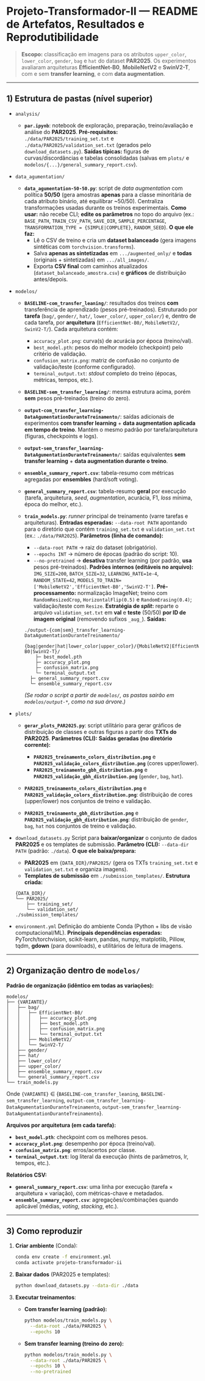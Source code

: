 # Projeto-Transformador-II — README de Artefatos, Resultados e Reprodutibilidade

> **Escopo:** classificação em imagens para os atributos `upper_color`, `lower_color`, `gender`, `bag` e `hat` do dataset **PAR2025**. Os experimentos avaliaram arquiteturas **EfficientNet-B0**, **MobileNetV2** e **SwinV2-T**, com e sem **transfer learning**, e com **data augmentation**.

-----

## 1\) Estrutura de pastas (nível superior)

  * `analysis/`

      * **`par.ipynb`**: notebook de exploração, preparação, treino/avaliação e análise do **PAR2025**.
        **Pré-requisitos:** `./data/PAR2025/training_set.txt` e `./data/PAR2025/validation_set.txt` (gerados pelo `download_datasets.py`).
        **Saídas típicas:** figuras de curvas/discordâncias e tabelas consolidadas (salvas em `plots/` e `modelos/{...}/general_summary_report.csv`).

  * `data_agumentation/`

      * **`data_agumentation-50-50.py`**: script de *data augmentation* com política **50/50** (gera amostras **apenas** para a classe minoritária de cada atributo binário, até equilibrar \~50/50). Centraliza transformações usadas durante os treinos experimentais.
        **Como usar:** não recebe CLI; **edite os parâmetros** no topo do arquivo (ex.: `BASE_PATH`, `TRAIN_CSV_PATH`, `SAVE_DIR`, `SAMPLE_PERCENTAGE`, `TRANSFORMATION_TYPE = {SIMPLE|COMPLETE}`, `RANDOM_SEED`).
        **O que ele faz:**
          * Lê o CSV de treino e cria um **dataset balanceado** (gera imagens sintéticas com `torchvision.transforms`).
          * Salva **apenas as sintetizadas** em `.../augmented_only/` e **todas** (originais + sintetizadas) em `.../all_images/`.
          * Exporta **CSV final** com caminhos atualizados (`dataset_balanceado_amostra.csv`) e **gráficos** de distribuição antes/depois.

  * `modelos/`

      * **`BASELINE-com_transfer_leaning/`**: resultados dos treinos **com** transferência de aprendizado (pesos pré-treinados). Estruturado por **tarefa** (`bag/`, `gender/`, `hat/`, `lower_color/`, `upper_color/`) e, dentro de cada tarefa, por **arquitetura** (`EfficientNet-B0/`, `MobileNetV2/`, `SwinV2-T/`). Cada arquitetura contém:

          * `accuracy_plot.png`: curva(s) de acurácia por época (treino/val).
          * `best_model.pth`: pesos do melhor modelo (checkpoint) pelo critério de validação.
          * `confusion_matrix.png`: matriz de confusão no conjunto de validação/teste (conforme configurado).
          * `terminal_output.txt`: *stdout* completo do treino (épocas, métricas, tempos, etc.).

      * **`BASELINE-sem_transfer_learning/`**: mesma estrutura acima, porém **sem** pesos pré-treinados (treino do zero).

      * **`output-com_transfer_learning-DataAgumentationDuranteTreinamento/`**: saídas adicionais de experimentos **com transfer learning** + **data augmentation aplicada em tempo de treino**. Mantém o mesmo padrão por tarefa/arquitetura (figuras, checkpoints e logs).

      * **`output-sem_transfer_learning-DataAgumentationDuranteTreinamento/`**: saídas equivalentes **sem transfer learning** + **data augmentation durante o treino**.

      * **`ensemble_summary_report.csv`**: tabela-resumo com métricas agregadas por **ensembles** (hard/soft voting).

      * **`general_summary_report.csv`**: tabela-resumo **geral** por execução (tarefa, arquitetura, *seed*, *augmentation*, acurácia, F1, *loss* mínima, época do melhor, etc.).

      * **`train_models.py`**: *runner* principal de treinamento (varre tarefas e arquiteturas).
        **Entradas esperadas:** `--data-root PATH` apontando para o diretório que contém `training_set.txt` e `validation_set.txt` (ex.: `./data/PAR2025`).
        **Parâmetros (linha de comando):**

          * `--data-root PATH` → raiz do dataset (obrigatório).
          * `--epochs INT` → número de épocas (padrão do script: 10).
          * `--no-pretrained` → **desativa** transfer learning (por padrão, **usa** pesos pré-treinados).
            **Padrões internos (editáveis no arquivo):** `IMG_SIZE=200`, `BATCH_SIZE=32`, `LEARNING_RATE=1e-4`, `RANDOM_STATE=42`, `MODELS_TO_TRAIN=['MobileNetV2','EfficientNet-B0','SwinV2-T']`.
            **Pré-processamento:** normalização ImageNet; treino com `RandomResizedCrop`, `HorizontalFlip(0.5)` e `RandomErasing(0.4)`; validação/teste com `Resize`.
            **Estratégia de *split*:** reparte o arquivo `validation_set.txt` em **val** e **teste** (50/50) **por ID de imagem original** (removendo sufixos `_aug_`).
            **Saídas:**

        <!-- end list -->

        ```
        ./output-{com|sem}_transfer_learning-DataAgumentationDuranteTreinamento/
          {bag|gender|hat|lower_color|upper_color}/{MobileNetV2|EfficientNet-B0|SwinV2-T}/
            ├─ best_model.pth
            ├─ accuracy_plot.png
            ├─ confusion_matrix.png
            └─ terminal_output.txt
          ├─ general_summary_report.csv
          └─ ensemble_summary_report.csv
        ```

        *(Se rodar o script a partir de `modelos/`, as pastas sairão em `modelos/output-*`, como na sua árvore.)*

  * `plots/`

      * **`gerar_plots_PAR2025.py`**: script utilitário para gerar gráficos de distribuição de classes e outras figuras a partir dos **TXTs do PAR2025**.
        **Parâmetros (CLI):**
            **Saídas geradas (no diretório corrente):**
          * **`PAR2025_treinamento_colors_distribution.png`** e **`PAR2025_validação_colors_distribution.png`** (cores upper/lower).
          * **`PAR2025_treinamento_gbh_distribution.png`** e **`PAR2025_validação_gbh_distribution.png`** (`gender`, `bag`, `hat`).
   
      * **`PAR2025_treinamento_colors_distribution.png`** e **`PAR2025_validação_colors_distribution.png`**: distribuição de cores (upper/lower) nos conjuntos de treino e validação.
      * **`PAR2025_treinamento_gbh_distribution.png`** e **`PAR2025_validação_gbh_distribution.png`**: distribuição de `gender`, `bag`, `hat` nos conjuntos de treino e validação.

  * `download_datasets.py`
    Script para **baixar/organizar** o conjunto de dados **PAR2025** e os templates de submissão.
    **Parâmetro (CLI):** `--data-dir PATH` (padrão: `./data`).
    **O que ele baixa/prepara:**

      * **PAR2025** em `{DATA_DIR}/PAR2025/` (gera os TXTs `training_set.txt` e `validation_set.txt` e organiza imagens).
      * **Templates de submissão** em `./submission_templates/`.
        **Estrutura criada:**

    <!-- end list -->

    ```
    {DATA_DIR}/
    └── PAR2025/
        ├── training_set/
        └── validation_set/
    ./submission_templates/
    ```

  * `environment.yml`
    Definição do ambiente Conda (Python + libs de visão computacional/ML).
    **Principais dependências esperadas:** PyTorch/torchvision, scikit-learn, pandas, numpy, matplotlib, Pillow, tqdm, **gdown** (para downloads), e utilitários de leitura de imagens.

-----

## 2\) Organização dentro de `modelos/`

**Padrão de organização (idêntico em todas as variações):**

```
modelos/
├── {VARIANTE}/
│   ├── bag/
│   │   ├── EfficientNet-B0/
│   │   │   ├── accuracy_plot.png
│   │   │   ├── best_model.pth
│   │   │   ├── confusion_matrix.png
│   │   │   └── terminal_output.txt
│   │   ├── MobileNetV2/
│   │   └── SwinV2-T/
│   ├── gender/
│   ├── hat/
│   ├── lower_color/
│   ├── upper_color/
│   ├── ensemble_summary_report.csv
│   └── general_summary_report.csv
└── train_models.py
```

Onde `{VARIANTE}` $\in$ {`BASELINE-com_transfer_leaning`, `BASELINE-sem_transfer_learning`, `output-com_transfer_learning-DataAgumentationDuranteTreinamento`, `output-sem_transfer_learning-DataAgumentationDuranteTreinamento`}.

**Arquivos por arquitetura (em cada tarefa):**

  * **`best_model.pth`**: checkpoint com os melhores pesos.
  * **`accuracy_plot.png`**: desempenho por época (treino/val).
  * **`confusion_matrix.png`**: erros/acertos por classe.
  * **`terminal_output.txt`**: log literal da execução (hints de parâmetros, lr, tempos, etc.).

**Relatórios CSV:**

  * **`general_summary_report.csv`**: uma linha por execução (tarefa $\times$ arquitetura $\times$ variação), com métricas-chave e metadados.
  * **`ensemble_summary_report.csv`**: agregações/combinações quando aplicável (médias, *voting*, *stacking*, etc.).

-----

## 3\) Como reproduzir

1.  **Criar ambiente** (Conda):

    ```bash
    conda env create -f environment.yml
    conda activate projeto-transformador-ii
    ```

2.  **Baixar dados** (PAR2025 e templates):

    ```bash
    python download_datasets.py --data-dir ./data
    ```

3.  **Executar treinamentos**:

      * **Com transfer learning (padrão):**

        ```bash
        python modelos/train_models.py \
          --data-root ./data/PAR2025 \
          --epochs 10
        ```

      * **Sem transfer learning (treino do zero):**

        ```bash
        python modelos/train_models.py \
          --data-root ./data/PAR2025 \
          --epochs 10 \
          --no-pretrained
        ```